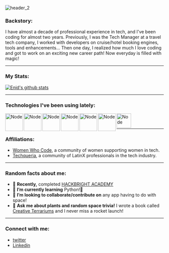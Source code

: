 ![header_2](https://user-images.githubusercontent.com/43654264/92176156-bef7c980-edf2-11ea-9bf2-fa595d764f7f.png)

### Backstory:

I have almost a decade of professional experience in tech, and I've been coding for almost two years.  Previously, I was the Tech Manager at a travel tech company, I worked with developers on cruise/hotel booking engines, tools and enhancements... Then one day, I realized how much I love coding and got to work on an exciting new career path! Now everyday is filled with magic!

*****
### My Stats:
[![Enid's github stats](https://github-readme-stats.vercel.app/api?username=enid-sky&show_icons=true&theme=radical)](https://github.com/enid-sky/github-readme-stats)
*****
### Technologies I've been using lately:

<img align="left" alt="Node" width="56px" src="https://www.brandeps.com/logo-download/H/HTML-5-logo-vector-01.svg">
<img align="left" alt="Node" width="56px" src="https://www.brandeps.com/logo-download/C/CSS-3-logo-vector-01.svg">
<img align="left" alt="Node" width="56px" src="https://www.brandeps.com/logo-download/S/Sass-logo-vector-01.svg">
<img align="left" alt="Node" width="56px" src="https://www.brandeps.com/logo-download/J/JavaScript-logo-vector-01.svg">
<img align="left" alt="Node" width="56px" src="https://www.brandeps.com/logo-download/N/Node-JS-logo-vector-01.svg">
<img align="left" alt="Node" width="56px" src="https://www.brandeps.com/logo-download/W/WebPack-logo-vector-01.svg">
<img align="left" alt="Node" width="46px" src="https://logos-download.com/wp-content/uploads/2016/10/Python_logo_icon.png">
<br></br>


*****
### Affiliations: 
- [Women Who Code](https://www.womenwhocode.com/), a community of women supporting women in tech. 
- [Techqueria](https://techqueria.org/), a community of LatinX professionals in the tech industry. 
*****
### Random facts about me:

- 🔭 **Recently,** completed [HACKBRIGHT ACADEMY](https://hackbrightacademy.com/)
- 🌱 **I’m currently learning** Python!🐍
- 👯 **I’m looking to collaborate/contribute on** any app having to do with space!
- 💬 **Ask me about plants and random space trivia!** I wrote a book called [Creative Terrariums](https://amzn.to/2DrZM2z) and I never miss a rocket launch!
*****
### Connect with me:

- [twitter](https://twitter.com/codingsprinkles)
- [Linkedin](https://www.linkedin.com/in/enid-svymbersky/)




